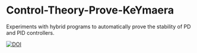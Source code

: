 # Control-Theory-Prove-KeYmaera

Experiments with hybrid programs to automatically prove the stability of PD and PID controllers.

[![DOI](https://zenodo.org/badge/240253892.svg)](https://zenodo.org/badge/latestdoi/240253892)

